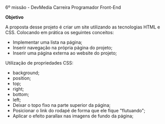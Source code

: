 6º missão - DevMedia Carreira Programador Front-End

**Objetivo**

A proposta desse projeto é criar um site utilizando as tecnologias HTML e CSS. Colocando em prática os seguintes conceitos:

- Implementar uma lista na página;
- Inserir navegação na própria página do projeto;
- Inserir uma página externa ao website do projeto;

Utilização de propriedades CSS:
- background;
- position;
- top;
- right;
- bottom;
- left;
- Deixar o topo fixo na parte superior da página;
- Posicionar o link do rodapé de forma que ele fique "flutuando";
- Aplicar o efeito parallax nas imagens de fundo da página;
